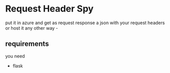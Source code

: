 # Request Header Spy
put it in azure and get as request response a json with your request headers
or host it any other way -

## requirements
you need 
* flask